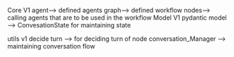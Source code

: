 Core
   V1
     agent--> defined agents
     graph--> defined workflow
     nodes--> calling agents that are to be used in the workflow
Model
   V1
    pydantic model --> ConvesationState for maintaining state

utils
   v1
    decide turn --> for deciding turn of node
    conversation_Manager --> maintaining conversation flow
